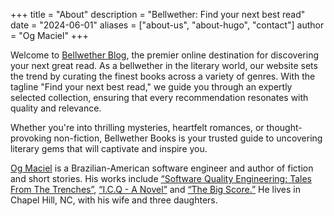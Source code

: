 +++
title = "About"
description = "Bellwether: Find your next best read"
date = "2024-06-01"
aliases = ["about-us", "about-hugo", "contact"]
author = "Og Maciel"
+++

Welcome to [Bellwether Blog](https://en.wikipedia.org/wiki/Bellwether), the premier online destination for discovering your next great read. As a bellwether in the literary world, our website sets the trend by curating the finest books across a variety of genres. With the tagline "Find your next best read," we guide you through an expertly selected collection, ensuring that every recommendation resonates with quality and relevance.

Whether you're into thrilling mysteries, heartfelt romances, or thought-provoking non-fiction, Bellwether Books is your trusted guide to uncovering literary gems that will captivate and inspire you.

[Og Maciel](https://omaciel.github.io) is a Brazilian-American software engineer and author of fiction and short stories. His works include [“Software Quality Engineering: Tales From The Trenches”](https://amzn.to/4aSIpSg), [“I.C.Q - A Novel”](https://amzn.to/3Rb5WGL) and [“The Big Score.”](https://amzn.to/3RerSAT) He lives in Chapel Hill, NC, with his wife and three daughters.
